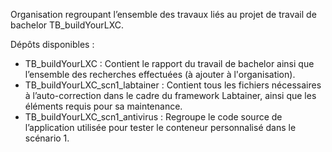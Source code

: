 Organisation regroupant l’ensemble des travaux liés au projet de travail de bachelor TB_buildYourLXC.

Dépôts disponibles :

- TB_buildYourLXC : Contient le rapport du travail de bachelor ainsi que l’ensemble des recherches effectuées (à ajouter à l'organisation).
- TB_buildYourLXC_scn1_labtainer : Contient tous les fichiers nécessaires à l’auto-correction dans le cadre du framework Labtainer, ainsi que les éléments requis pour sa maintenance.
- TB_buildYourLXC_scn1_antivirus : Regroupe le code source de l’application utilisée pour tester le conteneur personnalisé dans le scénario 1.

